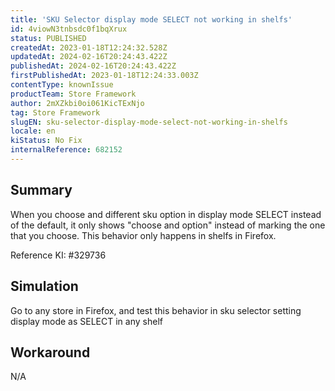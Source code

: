 ```yaml
---
title: 'SKU Selector display mode SELECT not working in shelfs'
id: 4viowN3tnbsdc0f1bqXrux
status: PUBLISHED
createdAt: 2023-01-18T12:24:32.528Z
updatedAt: 2024-02-16T20:24:43.422Z
publishedAt: 2024-02-16T20:24:43.422Z
firstPublishedAt: 2023-01-18T12:24:33.003Z
contentType: knownIssue
productTeam: Store Framework
author: 2mXZkbi0oi061KicTExNjo
tag: Store Framework
slugEN: sku-selector-display-mode-select-not-working-in-shelfs
locale: en
kiStatus: No Fix
internalReference: 682152
---
```


## Summary


When you choose and different sku option in display mode SELECT instead of the default, it only shows "choose and option" instead of marking the one that you choose. This behavior only happens in shelfs in Firefox.

Reference KI: #329736


##

## Simulation


Go to any store in Firefox, and test this behavior in sku selector setting display mode as SELECT in any shelf


##

## Workaround



N/A

